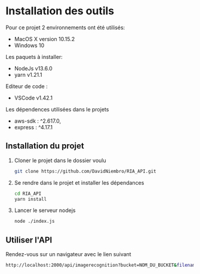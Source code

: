 # Installation des outils 
Pour ce projet 2 environnements ont été utilisés:
- MacOS X version 10.15.2
- Windows 10

Les paquets à installer:
- NodeJs v13.6.0
- yarn v1.21.1

Editeur de code :
- VSCode v1.42.1

Les dépendences utilisées dans le projets
- aws-sdk : ^2.617.0,
- express : ^4.17.1


## Installation du projet

1. Cloner le projet dans le dossier voulu

    ```bash
    git clone https://github.com/DavidNiembro/RIA_API.git
    ```

2. Se rendre dans le projet et installer les dépendances

    ```bash
    cd RIA_API 
    yarn install
    ```

3. Lancer le serveur nodejs
    ```bash
    node ./index.js
    ```
## Utiliser l'API

Rendez-vous sur un navigateur avec le lien suivant 
```bash
http://localhost:2000/api/imagerecognition?bucket=NOM_DU_BUCKET&filename=NOM_DE_L_IMAGE
```
